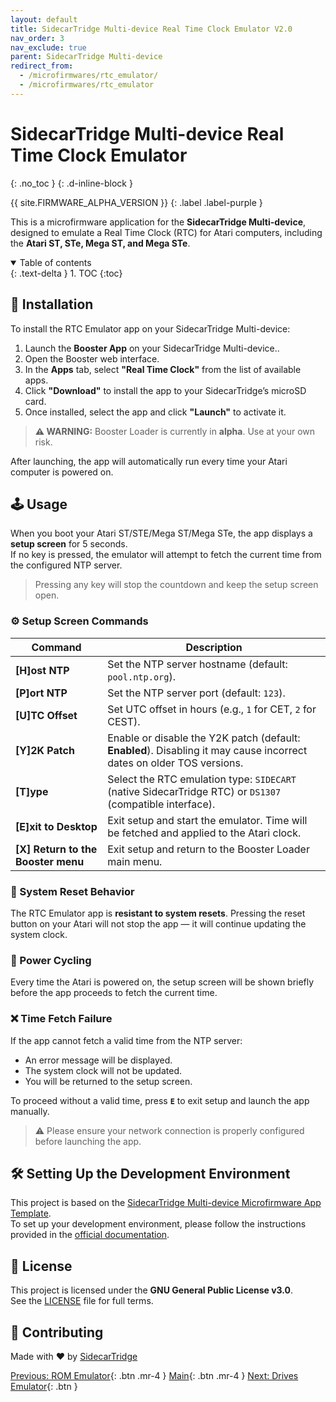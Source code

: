 ```yaml
---
layout: default
title: SidecarTridge Multi-device Real Time Clock Emulator V2.0
nav_order: 3
nav_exclude: true
parent: SidecarTridge Multi-device
redirect_from:
  - /microfirmwares/rtc_emulator/
  - /microfirmwares/rtc_emulator
---
```


# SidecarTridge Multi-device Real Time Clock Emulator
{: .no_toc }
{: .d-inline-block }

{{ site.FIRMWARE_ALPHA_VERSION }}
{: .label .label-purple }

This is a microfirmware application for the **SidecarTridge Multi-device**, designed to emulate a Real Time Clock (RTC) for Atari computers, including the **Atari ST, STe, Mega ST, and Mega STe**.

<details open markdown="block">
  <summary>
    Table of contents
  </summary>
  {: .text-delta }
1. TOC
{:toc}
</details>


## 🚀 Installation

To install the RTC Emulator app on your SidecarTridge Multi-device:

1. Launch the **Booster App** on your SidecarTridge  Multi-device..
2. Open the Booster web interface.
3. In the **Apps** tab, select **"Real Time Clock"** from the list of available apps.
4. Click **"Download"** to install the app to your SidecarTridge’s microSD card.
5. Once installed, select the app and click **"Launch"** to activate it.

> **⚠️ WARNING:** Booster Loader is currently in **alpha**. Use at your own risk.

After launching, the app will automatically run every time your Atari computer is powered on.

## 🕹️ Usage

When you boot your Atari ST/STE/Mega ST/Mega STe, the app displays a **setup screen** for 5 seconds.  
If no key is pressed, the emulator will attempt to fetch the current time from the configured NTP server.

> Pressing any key will stop the countdown and keep the setup screen open.

### ⚙️ Setup Screen Commands

| Command | Description |
|---------|-------------|
| **[H]ost NTP** | Set the NTP server hostname (default: `pool.ntp.org`). |
| **[P]ort NTP** | Set the NTP server port (default: `123`). |
| **[U]TC Offset** | Set UTC offset in hours (e.g., `1` for CET, `2` for CEST). |
| **[Y]2K Patch** | Enable or disable the Y2K patch (default: **Enabled**). Disabling it may cause incorrect dates on older TOS versions. |
| **[T]ype** | Select the RTC emulation type: `SIDECART` (native SidecarTridge RTC) or `DS1307` (compatible interface). |
| **[E]xit to Desktop** | Exit setup and start the emulator. Time will be fetched and applied to the Atari clock. |
| **[X] Return to the Booster menu** | Exit setup and return to the Booster Loader main menu. |

### 🔁 System Reset Behavior

The RTC Emulator app is **resistant to system resets**. Pressing the reset button on your Atari will not stop the app — it will continue updating the system clock.

### 🔌 Power Cycling

Every time the Atari is powered on, the setup screen will be shown briefly before the app proceeds to fetch the current time.

### ❌ Time Fetch Failure

If the app cannot fetch a valid time from the NTP server:
- An error message will be displayed.
- The system clock will not be updated.
- You will be returned to the setup screen.

To proceed without a valid time, press **`E`** to exit setup and launch the app manually.

> ⚠️ Please ensure your network connection is properly configured before launching the app.

## 🛠️ Setting Up the Development Environment

This project is based on the [SidecarTridge Multi-device Microfirmware App Template](https://github.com/sidecartridge/md-microfirmware-template).  
To set up your development environment, please follow the instructions provided in the [official documentation](https://docs.sidecartridge.com/sidecartridge-multidevice/programming/).


## 📄 License

This project is licensed under the **GNU General Public License v3.0**.  
See the [LICENSE](https://github.com/sidecartridge/md-rtc-emulator/blob/main/LICENSE) file for full terms.

## 🤝 Contributing
Made with ❤️ by [SidecarTridge](https://sidecartridge.com)

[Previous: ROM Emulator](/sidecartridge-multidevice/microfirmwares/rom_emulator/){: .btn .mr-4 }
[Main](/sidecartridge-multidevice/){: .btn .mr-4 }
[Next: Drives Emulator](/sidecartridge-multidevice/microfirmwares/drives_emulator/){: .btn }